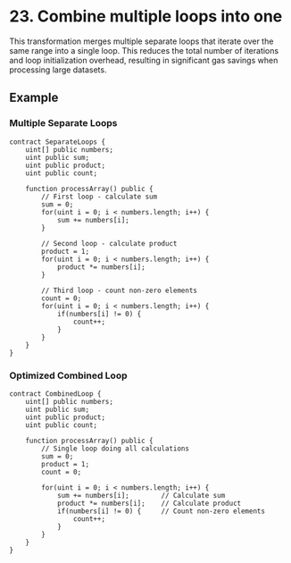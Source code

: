 # 23. Combine multiple loops into one

This transformation merges multiple separate loops that iterate over the same range into a single loop. This reduces the total number of iterations and loop initialization overhead, resulting in significant gas savings when processing large datasets.

## Example

### Multiple Separate Loops
```solidity
contract SeparateLoops {
    uint[] public numbers;
    uint public sum;
    uint public product;
    uint public count;
    
    function processArray() public {
        // First loop - calculate sum
        sum = 0;
        for(uint i = 0; i < numbers.length; i++) {
            sum += numbers[i];
        }
        
        // Second loop - calculate product
        product = 1;
        for(uint i = 0; i < numbers.length; i++) {
            product *= numbers[i];
        }
        
        // Third loop - count non-zero elements
        count = 0;
        for(uint i = 0; i < numbers.length; i++) {
            if(numbers[i] != 0) {
                count++;
            }
        }
    }
}
```

### Optimized Combined Loop
```solidity
contract CombinedLoop {
    uint[] public numbers;
    uint public sum;
    uint public product;
    uint public count;
    
    function processArray() public {
        // Single loop doing all calculations
        sum = 0;
        product = 1;
        count = 0;
        
        for(uint i = 0; i < numbers.length; i++) {
            sum += numbers[i];        // Calculate sum
            product *= numbers[i];    // Calculate product
            if(numbers[i] != 0) {     // Count non-zero elements
                count++;
            }
        }
    }
}
```